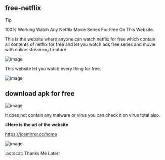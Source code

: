 ## free-netflix
>[!TIP]
>100% Working
>Watch Any Netflix Movie Series For Free On This Website.



This is the website where anyone can watch netflix for free which contain all contents of netflix for free and let you watch ads free series and movie with online streaming freature.

![image](https://github.com/user-attachments/assets/541c0b5c-9e36-4da5-8445-2a6b357ddbc7)

This website let you watch every thing for free.

![image](https://github.com/user-attachments/assets/0b94d33b-f27c-424e-9b74-8c98c05913f0)

## download apk for free

![image](https://github.com/user-attachments/assets/79eaff61-7e7e-4e6e-8ba7-102ee89f685f)

It does not contain any malware or virus you can check it on virus total also.

#**Here is the url of the website**

https://iosmirror.cc/home

![image](https://github.com/user-attachments/assets/81dee8c6-18b0-4852-bcea-99523da35671)

:octocat:
Thanks Me Later!
